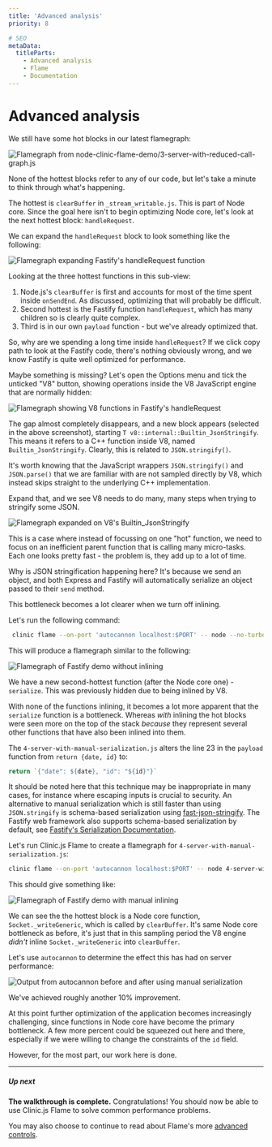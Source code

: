 ```yaml
---
title: 'Advanced analysis'
priority: 8

# SEO
metaData:
  titleParts:
    - Advanced analysis
    - Flame
    - Documentation
---
```


# Advanced analysis

We still have some hot blocks in our latest flamegraph:

![Flamegraph from node-clinic-flame-demo/3-server-with-reduced-call-graph.js](07-A.png)

None of the hottest blocks refer to any of our code,
but let's take a minute to think through what's happening.

The hottest is `clearBuffer` in `_stream_writable.js`.
This is part of Node core. Since the goal here isn't to begin
optimizing Node core, let's look at the next hottest block:
`handleRequest`.

We can expand the `handleRequest` block to look
something like the following:

![Flamegraph expanding Fastify's handleRequest function](08-A.png)

Looking at the three hottest functions in this sub-view:

1. Node.js's `clearBuffer` is first and accounts for most of the time spent
   inside `onSendEnd`. As discussed, optimizing that will probably be difficult.
2. Second hottest is the Fastify function `handleRequest`, which has many children
   so is clearly quite complex.
3. Third is in our own `payload` function - but we've already optimized that.

So, why are we spending a long time inside `handleRequest`? If we click copy path
to look at the Fastify code, there's nothing obviously wrong, and we know
Fastify is quite well optimized for performance.

Maybe something is missing? Let's open the Options menu and tick the
unticked "V8" button, showing operations inside the V8 JavaScript
engine that are normally hidden:

![Flamegraph showing V8 functions in Fastify's handleRequest](08-B.png)

The gap almost completely disappears, and a new block appears (selected in the
above screenshot), starting `T v8::internal::Builtin_JsonStringify`. This means
it refers to a C++ function inside V8, named `Builtin_JsonStringify`. Clearly,
this is related to `JSON.stringify()`.

It's worth knowing that the JavaScript wrappers `JSON.stringify()` and
`JSON.parse()` that we are familiar with are not sampled directly by V8, which
instead skips straight to the underlying C++ implementation.

Expand that, and we see V8 needs to do many, many steps when trying to
stringify some JSON.

![Flamegraph expanded on V8's Builtin_JsonStringify](08-C.png)

This is a case where instead of focussing on one "hot" function, we need to focus
on an inefficient parent function that is calling many micro-tasks. Each one looks
pretty fast - the problem is, they add up to a lot of time.

Why is JSON stringification happening here? It's because we send an object, and both
Express and Fastify will automatically serialize an object passed to their `send` method.

This bottleneck becomes a lot clearer when we turn off inlining.

Let's run the following command:

```bash
 clinic flame --on-port 'autocannon localhost:$PORT' -- node --no-turbo-inlining 3-server-with-reduced-call-graph.js
```

This will produce a flamegraph similar to the following:

![Flamegraph of Fastify demo without inlining](08-D.png)

We have a new second-hottest function (after the Node core one) - `serialize`.
This was previously hidden due to being inlined by V8.

With none of the functions inlining, it becomes a lot more apparent that
the `serialize` function is a bottleneck. Whereas _with_ inlining the hot
blocks were seen more on the top of the stack _because_ they represent
several other functions that have also been inlined into them.

The `4-server-with-manual-serialization.js` alters the line 23 in the `payload`
function from `return {date, id}` to:

```js
return `{"date": ${date}, "id": "${id}"}`
```

It should be noted here that this technique may be inappropriate in many cases,
for instance where escaping inputs is crucial to security. An alternative to
manual serialization which is still faster than using `JSON.stringify` is
schema-based serialization using [fast-json-stringify](http://npm.im/fast-json-stringify). The Fastify web framework also supports schema-based serialization by default,
see [Fastify's Serialization
Documentation](https://github.com/fastify/fastify/blob/master/docs/Validation-and-Serialization.md#serialization).

Let's run Clinic.js Flame to create a flamegraph for `4-server-with-manual-serialization.js`:

```bash
clinic flame --on-port 'autocannon localhost:$PORT' -- node 4-server-with-manual-serialization.js
```

This should give something like:

![Flamegraph of Fastify demo with manual inlining](08-E.png)

We can see the the hottest block is a Node core function, `Socket._writeGeneric`,
which is called by `clearBuffer`. It's same Node core bottleneck as before, it's just that
in this sampling period the V8 engine _didn't_ inline `Socket._writeGeneric` into
`clearBuffer`.

Let's use `autocannon` to determine the effect this has had on server performance:

![Output from autocannon before and after using manual serialization](08-F.png)

We've achieved roughly another 10% improvement.

At this point further optimization of the application becomes increasingly challenging,
since functions in Node core have become the primary bottleneck. A few more percent could
be squeezed out here and there, especially if we were willing to change the constraints
of the `id` field.

However, for the most part, our work here is done.

---

##### Up next

**The walkthrough is complete.** Congratulations! You should now be able to use
Clinic.js Flame to solve common performance problems.

You may also choose to continue to read about Flame's
more [advanced controls](/documentation/flame/09-advanced-controls/).
